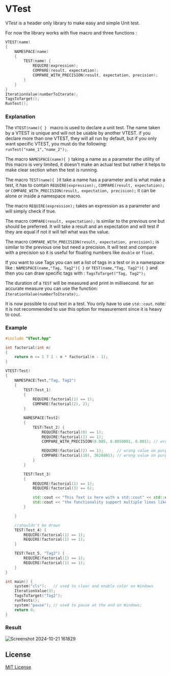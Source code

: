 # VTest

VTest is a header only library to make easy and simple Unit test.

For now the library works with five macro and three functions :
```c++
VTEST(name)
{
    NAMESPACE(name)
    {
        TEST(name) {
            REQUIRE(expression);
            COMPARE(result, expectation);
            COMPARE_WITH_PRECISION(result, expectation, precision);
        }
    }
}
IterationValue(numberToIterate);
TagsToTarget();
RunTest();

```
### Explanation
The ```VTEST(name){ } ``` macro is used to declare a unit test. The name taken by a VTEST is unique and will not be usable by another VTEST. if you declare more than one VTEST, they will all run by default, but if you only want specific VTEST, you must do the following: ```runTest("name_1","name_2");```.

The macro ``` NAMESPACE(name){ } ``` taking a name as a parameter the utility of this macro is very limited, it doesn't make an actual test but rather it helps to make clear section when the test is running.

The macro ```TEST(name){ }```it take a name has a parameter and is what make a test, it has to contain ```REQUIRE(expression);```, ```COMPARE(result, expectation);``` or ```COMPARE_WITH_PRECISION(result, expectation, precision);``` it can be alone or inside a namespace macro.

The macro ```REQUIRE(expression);``` takes an expression as a parameter and will simply check if true.

The macro ```COMPARE(result, expectation);``` is similar to the previous one but should be preferred. It will take a result and an expectation and will test if they are equal if not it will tell what was the value.

The macro ```COMPARE_WITH_PRECISION(result, expectation, precision);``` is similar to the previous one but need a precision. It will test and compare with a precision so it is useful for floating numbers like ```double``` or ```float```.

If you want to use Tags you can set a list of tags in a test or in a namespace like : ```NAMESPACE(name,"Tag, Tag2"){ }``` or ```TEST(name,"Tag, Tag2"){ }``` and then you can draw specific tags with : ```TagsToTarget("Tag, Tag2");```

The duration of a ```TEST``` will be measured and print in millisecond. for an accurate measure you can use the function: ```IterationValue(numberToIterate);```.

It is now possible to cout text in a test. You only have to use ```std::cout```. note: it is not recommended to use this option for measurement since it is heavy to cout.

### Example
```c++
#include "VTest.hpp"

int factorial(int n)
{
    return n <= 1 ? 1 : n * factorial(n - 1);
}

VTEST(Test)
{
    NAMESPACE(Test,"Tag, Tag2")
    {
        TEST(Test_1)
        {
            REQUIRE(factorial(1) == 1);
            COMPARE(factorial(2), 2);
        }

        NAMESPACE(Test2)
        {
            TEST(Test_2) {
                REQUIRE(factorial(0) == 1);
                REQUIRE(factorial(1) == 1);
                COMPARE_WITH_PRECISION(0.005, 0.0050001, 0.001); // wrong value on purpose

                REQUIRE(factorial(2) == 1);      // wrong value on purpose
                COMPARE(factorial(10), 3628801); // wrong value on purpose
            }
        }

        TEST(Test_3)
        {
            REQUIRE(factorial(1) == 1);
            REQUIRE(factorial(3) == 6);

            std::cout << "This Text is here with a std::cout" << std::endl;
            std::cout << "the functionality support multiple lines like this\none\ntwo\nthree" << std::endl;
        }

    }

    //shouldn't be drawn 
    TEST(Test_4) {
        REQUIRE(factorial(1) == 1);
        REQUIRE(factorial(1) == 1);
    }

    TEST(Test_5, "Tag2") {
        REQUIRE(factorial(1) == 1);
        REQUIRE(factorial(1) == 1);
    }
}

int main() {
    system("cls");   // used to clear and enable color on Windows
    IterationValue(3);
    TagsToTarget("Tag2");
    runTests();
    system("pause"); // used to pause at the end on Windows;
    return 0;
}
```
### Result

![Screenshot 2024-10-21 161829](https://github.com/user-attachments/assets/b20f40f6-d094-429b-8a90-3d9475f3852e)


## License

[MIT License](/LICENSE)

